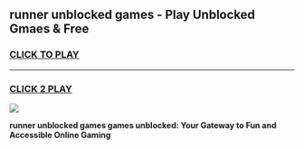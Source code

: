 
## runner unblocked games - Play Unblocked Gmaes & Free
<h3>
<a href="https://news.freeplayer.one?title=runner_unblocked_games&ref=16F">CLICK TO PLAY</a></h3>
<hr>

<h3>
<a href="https://news.freeplayer.one?title=runner_unblocked_games&ref=16F">CLICK 2 PLAY</a>
  
</h3>

<a href="https://news.freeplayer.one?title=runner_unblocked_games&ref=16F/"><img src="https://clearcache.store/games.png"></a>


**runner unblocked games games unblocked: Your Gateway to Fun and Accessible Online Gaming**
